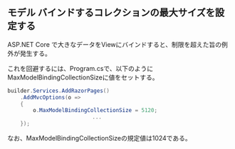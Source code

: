 ## モデル バインドするコレクションの最大サイズを設定する

ASP.NET Core で大きなデータをViewにバインドすると、制限を超えた旨の例外が発生する。

これを回避するには、Program.csで、以下のようにMaxModelBindingCollectionSizeに値をセットする。

```cs
builder.Services.AddRazorPages()
    .AddMvcOptions(o =>
    {
        o.MaxModelBindingCollectionSize = 5120;
　　　　　　　　　　　　　　　　...
    });
```

なお、MaxModelBindingCollectionSizeの規定値は1024である。

